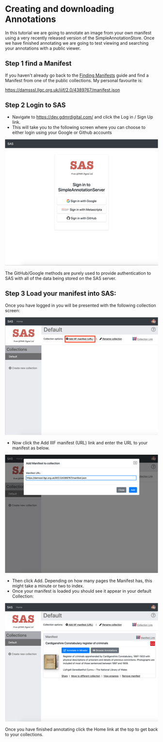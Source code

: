 # Creating and downloading Annotations

In this tutorial we are going to annotate an image from your own manifest using a very recently released version of the SimpleAnnotationStore. Once we have finished annotating we are going to test viewing and searching your annotations with a public viewer. 

## Step 1 find a Manifest

If you haven't already go back to the [Finding Manifests](basics/guides.md) guide and find a Manifest from one of the public collections. My personal favourite is:

https://damsssl.llgc.org.uk/iiif/2.0/4389767/manifest.json

## Step 2 Login to SAS
 * Navigate to https://dev.gdmrdigital.com/ and click the Log in / Sign Up link. 
 * This will take you to the following screen where you can choose to either login using your Google or Github accounts

![image](images/sas/login.png)  

The GitHub/Google methods are purely used to provide authentication to SAS with all of the data being stored on the SAS server. 

## Step 3 Load your manifest into SAS:
Once you have logged in you will be presented with the following collection screen: 

![image](images/sas/empty_collection.png)  

 * Now click the Add IIIF manifest (URL) link and enter the URL to your manifest as below.

![image](images/sas/add_manifest.png)  

 * Then click Add. Depending on how many pages the Manifest has, this might take a minute or two to index.
 * Once your manifest is loaded you should see it appear in your default Collection:

![image](images/sas/manifest.png)  

Once you have finished annotating click the Home link at the top to get back to your collections. 

